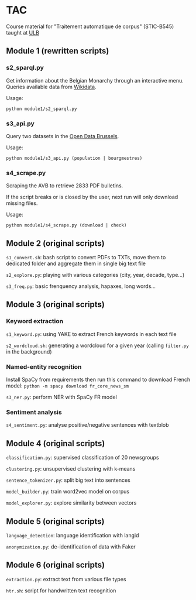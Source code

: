 # TAC

Course material for "Traitement automatique de corpus" (STIC-B545) taught at [ULB](https://ulb.be)

## Module 1 (rewritten scripts)

### s2_sparql.py

Get information about the Belgian Monarchy through an interactive menu.
Queries available data from [Wikidata](https://www.wikidata.org).

Usage:

`python module1/s2_sparql.py`

### s3_api.py

Query two datasets in the [Open Data Brussels](https://opendata.bruxelles.be/page/home/).

Usage:

`python module1/s3_api.py (population | bourgmestres)`

### s4_scrape.py

Scraping the AVB to retrieve 2833 PDF bulletins.

If the script breaks or is closed by the user, next run will only download missing files.

Usage:

`python module1/s4_scrape.py (download | check)`

## Module 2 (original scripts)

`s1_convert.sh`: bash script to convert PDFs to TXTs, move them to dedicated folder and aggregate them in single big text file

`s2_explore.py`: playing with various categories (city, year, decade, type...)

`s3_freq.py`: basic frenquency analysis, hapaxes, long words...

## Module 3 (original scripts)

### Keyword extraction

`s1_keyword.py`: using YAKE to extract French keywords in each text file

`s2_wordcloud.sh`: generating a wordcloud for a given year (calling `filter.py` in the background)

### Named-entity recognition

Install SpaCy from requirements then run this command to download French model: `python -m spacy download fr_core_news_sm`

`s3_ner.py`: perform NER with SpaCy FR model

### Sentiment analysis

`s4_sentiment.py`: analyse positive/negative sentences with textblob

## Module 4 (original scripts)

`classification.py`: supervised classification of 20 newsgroups

`clustering.py`: unsupervised clustering with k-means

`sentence_tokenizer.py`: split big text into sentences

`model_builder.py`: train word2vec model on corpus

`model_explorer.py`: explore similarity between vectors

## Module 5 (original scripts)

`language_detection`: language identification with langid

`anonymization.py`: de-identification of data with Faker

## Module 6 (original scripts)

`extraction.py`: extract text from various file types

`htr.sh`: script for handwritten text recognition
